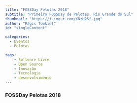 ```yaml
---
title: "FOSSDay Pelotas 2018"
subtitle: "Primeiro FOSSDay de Pelotas, Rio Grande do Sul"
thumbnail: "https://i.imgur.com/XNzH2Sf.jpg"
author: "Rágis Tomkiel"
id: "singleContent"

categories:
  - Eventos
  - Pelotas

tags:
    - Software Livre
    - Open Source
    - Inovação
    - Tecnologia
    - desenvolvimento
---
```


### FOSSDay Pelotas 2018
